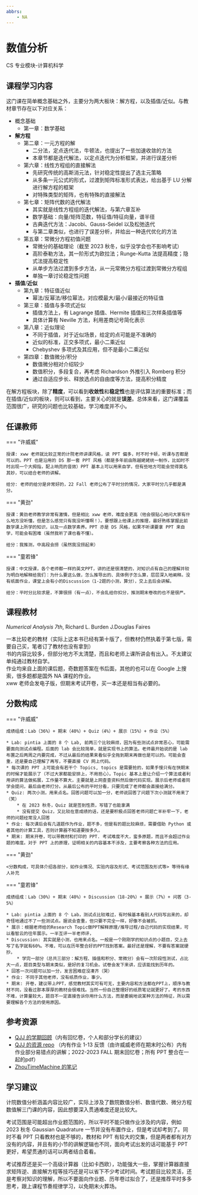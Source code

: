 ```yaml
---
abbrs:
    - NA
---
```


# 数值分析
<div class="badges">
<span class="badge cs-badge">CS 专业模块-计算机科学</span>
</div>

## 课程学习内容

这门课在简单概念基础之外，主要分为两大板块：解方程，以及插值/近似。与教材章节存在以下对应关系：

- 概念基础
    - 第一章：数学基础
- **解方程**
    - 第二章：一元方程的解
        - 二分法，定点迭代法，牛顿法，也提出了一些加速收敛的方法
        - 本章节都是迭代解法，以定点迭代为分析框架，并进行误差分析
    - 第六章：线性方程组的直接解法
        - 先研究传统的高斯消元法，针对稳定性提出了选主元策略
        - 从多条一元公式的形式，过渡到矩阵标准形式表达，给出基于 LU 分解进行解方程的框架
        - 对特殊类型的矩阵，也有特殊的直接解法
    - 第七章：矩阵代数的迭代解法
        - 其实就是线性方程组的迭代解法，与第六章互补
        - 数学基础：向量/矩阵范数，特征值/特征向量，谱半径
        - 古典迭代方法：Jacobi、Gauss-Seidel 以及松弛迭代
        - 与第二章类似，也进行了误差分析，并给出一种迭代优化的方法
    - 第五章：常微分方程初值问题
        - 常微分的基础理论（截至 2023 秋冬，似乎没学会也不影响考试）
        - 高阶泰勒方法，其一阶形式为欧拉法；Runge-Kutta 法提高精度；隐式法提高稳定性
        - 从单步方法过渡到多步方法，从一元常微分方程过渡到常微分方程组
        - 单独一章讨论稳定性问题
- **插值**/**近似**
    - 第九章：特征值近似
        - 幂法/反幂法/移位幂法，对应模最大/最小/最接近的特征值
    - 第三章：插值与多项式近似
        - 插值方法上，有 Lagrange 插值、Hermite 插值和三次样条插值等
        - 具体计算有 Neville 方法，利用差商记号简化表示
    - 第八章：近似理论
        - 不同于插值，对于近似场景，给定的点可能是不准确的
        - 近似的标准，正交多项式，最小二乘近似
        - Chebyshev 多项式及其应用，但不是最小二乘近似
    - 第四章：数值微分/积分
        - 数值微分相对介绍较少
        - 数值积分，多段复合，再考虑 Richardson 外推引入 Romberg 积分
        - 通过自适应步长、释放选点的自由度等方法，提高积分精度

在解方程板块，除了**精度**，可以看到**收敛性**和**稳定性**也是评估算法的重要标准；而在插值/近似的板块，则可以看到，主要关心的就是**误差**。总体来看，这门课覆盖范围很广，研究的问题也比较基础，学习难度并不小。

## 任课教师

=== "许威威"

    授课: xww 老师就比较正常的计院老师讲课风格，读 PPT 偏多，时不时卡顿，听课与否都是可以的。PPT 也是沿用的 DS 那一套 PPT 风格（都是多年前由陈越姥姥统一制作，比如时不时出现一个大拇指，配上响亮的音效）PPT 基本上可以用来自学，但有些地方可能会觉得莫名其妙，可以结合老师的讲解。

    给分: 老师的给分是非常好的，22 Fall 老师公布了平时分的情况，大家平时分几乎都是满分。

=== "黄劲" 

    授课：黄劲老师教学非常有激情，但是相比 xww 老师，难度会更高（他会很贴心地问大家有什么地方没听懂，但是怎么感觉只有我没听懂啊！）。要想跟上他课上的推理，最好熟练掌握此前数学课上所学的知识，以及一点数学素养。PPT 亦是 DS 风格，如果不听课要拿 PPT 来自学，可能会有困难（虽然我听了课也看不懂）。
    
    给分：我推测，中高段会捞（虽然我没捞起来）

=== "童若锋"

    授课：中文授课，各个老师都一样的英文PPT，讲的还是很清楚的，对知识点有自己的理解并较为明白地解释给我们：为什么要这么做，怎么推导出的、具体例子怎么算，层层深入地阐释。没有纸面作业，课堂上会有小的Discussion（1-2题的小测，算分），交上去后会讲解。

    给分：平时分比较求是，不算很捞（有一点），不会乱给你扣分，推测期末卷改的也不是很严。

## 课程教材

*Numerical Analysis 7th*, Richard L. Burden J.Douglas Faires

一本比较老的教材（实际上这本书已经有第十版了，但教材仍然执着于第七版，需要自己买，笔者订了教材也没有拿到）     
书的内容比较多，但部分地方不太清楚，而且和老师上课所讲会有出入。不太建议单纯通过教材自学。    
作业均来自上面的课后题，奇数题答案在书后面，其他的也可以在 Google 上搜索，很多题都是国外 NA 课程的作业。    
xww 老师会发电子版，但期末考试开卷，买一本还是相当有必要的。 

## 分数构成

=== "许威威"

    成绩组成：Lab（36%）+ 期末（40%）+ Quiz（4%）+ 展示（15%）+ 作业（5%）

    * Lab: pintia 上面的 8 个 Lab, 前两三个比较麻烦，因为有些测试点非常恶心，可能需要面向测试点编程。后面的 lab 会比较简单，就是实现书上的算法。老师最开始说的是 lab 布置之后两周之内要完成，不过从最后的结果来看似乎全拖到期末再做也是可以的。可能会查重，还是要自己理解了再写，不要直接 CV 网上代码。
    * 每次课的 PPT 上可能会有若干个 Topics, topics 是需要抢的，如果手慢只有在快期末的时候才能展示了（不过大家都能安排上，不用担心）。Topic 基本上是让介绍一个算法或者利用讲的算法做拓展，工作量不算大，主要就是上网查查资料然后做代码实现。展示后老师或者同学会提问，最后由老师打分。从最后公布的平时分看，只要完成了老师都会直接给满分。
    * Quiz: 两次小测，用来点名。回答问题可以加一分，老师说回答了问题下次小测就不用来了（笑）
        * 在 2023 秋冬，Quiz 就是签到性质，写错了也能拿满
        * 没有提交 Quiz，又比较在意成绩的话，还是要积极点回答老师问题亡羊补牢一下，老师的问题经常没人回答
    * 作业: 每次课后会有几道题作为作业，题不多，但是有的题比较麻烦，需要借助 Python 或者其他的计算工具，否则计算器不知道要按多久。
    * 期末: 期末开卷，可以带教材和打印的 PPT. 考试难度不大，蛮多原题，而且不会超过作业题的难度。对于 PPT 上的原理，证明相关的内容基本不涉及，主要考察各种方法的应用。

=== "黄劲" 

    <分数构成，可具体介绍各部分，如作业情况、实验内容及形式、考试范围及形式等> 等待有缘人补充

=== "童若锋"

    成绩组成：Lab（30%）+ 期末（40%）+ Discussion（18-20%）+ 展示（7%）+ 问答（3-5%）
    
    * Lab: pintia 上面的 8 个 Lab，测试点比较难过，有时候基本看别人代码写出来的，却奇怪地通过不了一些测试点。据说会查重，但只要不完全一样，好像不会被抓。
    * 展示：根据老师给的Research Topic做PPT解释原理/推导过程/自己代码的实现结果，可以看智云的往年展示。一半互评一半老师评，
    * Discussion: 其实就是小测，也用来点名。一般是一个刚刚学的知识点的小题目，交上去写了名字就有60%。不难，可以在历年整合好的PPT找到答案。最好还是理解，不要有答案就硬抄。
        * 学完一部分（总共三部分：解方程、插值和积分、常微分）会有一次阶段性测试，占比大一点，题目类型与期末类似，是好的复习机会。试卷会发下来讲，应该能找到历年的。
    * 回答一次问题可以加一分，发言困难症没凑齐（哭）
    * 作业: 不同于其他老师，没有纸质作业，事少。
    * 期末: 开卷，建议带上PPT，感觉教材其实可有可无，主要内容和方法都在PPT上，顺序与教材不同，没看过那本厚厚的教材会很难找。当然一份自己整理好的纸质笔记就更好了。考的东西不难，计算量较大，题目不一定直接告诉你用什么方法，而是委婉地说某种方法的特征，所以需要理解各个方法的使用原因。


## 参考资源

- [QJJ 的学期回顾](https://www.cc98.org/topic/5511167)（内有回忆卷，个人和部分学长的建议）
- [QJJ 的资源 repo](https://github.com/HobbitQia/ZJU-Courses-Resources/tree/master/%E6%95%B0%E5%80%BC%E5%88%86%E6%9E%90(NA)) （内有作业 1-13 反馈（由许威威老师在期末时公布）内有作业部分易错点的讲解；2022-2023 FALL 期末回忆卷；所有 PPT 整合在一起的pdf）
- [ZhouTimeMachine 的笔记](https://zhoutimemachine.github.io/note/courses/numerical/analysis/)


## 学习建议

计院数值分析涵盖内容比较广，实际上涉及了数院数值分析、数值代数、微分方程数值解三门课的内容，因此想要深入贯通难度还是比较大。

考试范围是可能超出作业题范围的，所以平时不能只做作业涉及的内容，例如 2023 秋冬 Gaussian Quadrature 一节并没有布置作业，但是考试却考到了。同时不看 PPT 只看教材也是不够的，教材和 PPT 有较大的交集，但是两者都有对方没有的内容，并且有的小节的讲解逻辑也不同，面向考试出发的话可能基于 PPT 更好，希望贯通的话可以两者结合着看。

考试推荐还是买一个高级计算器（比如卡西欧），功能强大一些，掌握计算器直接求矩阵逆、直接解方程等技巧还是可以省下不少考试时间。考试题目比较灵活，还是考察对知识的理解，所以不要面向作业题、历年卷过拟合了，还是推荐平时多多思考，跟上课程节奏规律学习，以免期末火葬场。
